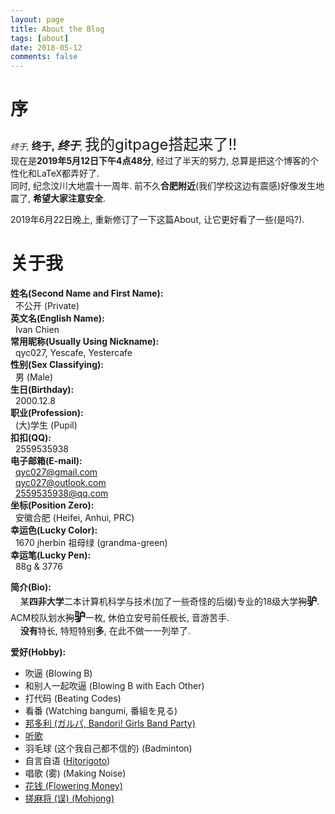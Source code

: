 ```yaml
---
layout: page
title: About the Blog
tags: [about]
date: 2018-05-12
comments: false
---
```


# 序
<font size="2px">*终于,*</font> <font size="3px">**终于,**</font> <font size="4px"><em><strong>终于</strong></em></font>, <font size="5px">我的gitpage搭起来了!!</font>  
现在是**2019年5月12日下午4点48分**, 经过了半天的努力, 总算是把这个博客的个性化和LaTeX都弄好了.  
同时, 纪念汶川大地震十一周年. 前不久**合肥附近**(我们学校这边有震感)好像发生地震了, **希望大家注意安全**.   

2019年6月22日晚上, 重新修订了一下这篇About, 让它更好看了一些(是吗?).

# 关于我
**姓名(Second Name and First Name):**  
&nbsp;&nbsp;不公开 (Private)  
**英文名(English Name):**   
&nbsp;&nbsp;Ivan Chien  
**常用昵称(Usually Using Nickname):**   
&nbsp;&nbsp;qyc027, Yescafe, Yestercafe  
**性别(Sex Classifying):**   
&nbsp;&nbsp;男 (Male)  
**生日(Birthday):**   
&nbsp;&nbsp;2000.12.8  
**职业(Profession):**   
&nbsp;&nbsp;(大)学生 (Pupil)  
**扣扣(QQ):**  
&nbsp;&nbsp;2559535938  
**电子邮箱(E-mail):**  
&nbsp;&nbsp;[qyc027@gmail.com](mailto:qyc027@gmail.com)  
&nbsp;&nbsp;[qyc027@outlook.com](mailto:qyc027@outlook.com)  
&nbsp;&nbsp;[2559535938@qq.com](mailto:2559535938)  
**坐标(Position Zero):**  
&nbsp;&nbsp;安徽合肥 (Heifei, Anhui, PRC)  
**幸运色(Lucky Color):**  
&nbsp;&nbsp;1670 jherbin 祖母绿 (grandma-green)  
**幸运笔(Lucky Pen):**  
&nbsp;&nbsp;88g & 3776

**简介(Bio):**    
&nbsp;&nbsp;&nbsp;&nbsp;某**四非大学**二本计算机科学与技术(加了一些奇怪的后缀)专业的18级大学~~狗~~<font size="3px">**驴**</font>. ACM校队划水~~狗~~<font size="4px">**驴**</font>一枚, 休伯立安号前任舰长, 音游苦手.  
&nbsp;&nbsp;&nbsp;&nbsp;**没有**特长, 特短特别**多**, 在此不做一一列举了.  

**爱好(Hobby):**
- 吹逼 (Blowing B)
- 和别人一起吹逼 (Blowing B with Each Other)
- 打代码 (Beating Codes)
- 看番 (Watching bangumi, 番組を見る)
- [邦多利 (ガルパ, Bandori! Girls Band Party)](https://bang-dream.com/)
- [听歌](https://music.163.com/#/playlist?id=308954103)
- 羽毛球 (这个我自己都不信的) (Badminton)
- 自言自语 ([Hitorigoto](https://music.163.com/#/song?id=474567613))
- 唱歌 (雾) (Making Noise)
- [花钱 (Flowering Money)](https://www.taobao.com/)
- [搓麻将 (误) (Mohjong)](https://majsoul.union-game.com)
